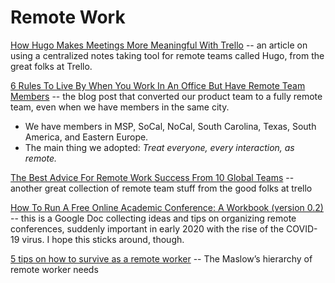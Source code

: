 # Remote Work

[How Hugo Makes Meetings More Meaningful With Trello](https://blog.trello.com/hugo-meetings-templates) -- an article on using a centralized notes taking tool for remote teams called Hugo, from the great folks at Trello.

[6 Rules To Live By When You Work In An Office But Have Remote Team Members](https://blog.trello.com/6-mistakes-when-you-work-in-office-but-have-remote-team-members) -- the blog post that converted our product team to a fully remote team, even when we have members in the same city.

* We have members in MSP, SoCal, NoCal, South Carolina, Texas, South America, and Eastern Europe.
* The main thing we adopted: _Treat everyone, every interaction, as remote._

[The Best Advice For Remote Work Success From 10 Global Teams](https://blog.trello.com/remote-work-team-success-guide) -- another great collection of remote team stuff from the good folks at trello

[How To Run A Free Online Academic Conference: A Workbook \(version 0.2\)](https://docs.google.com/document/u/0/d/1EABkSzEdJk5cmMLETpSbXaeDXmFwcTz7SUXP_C3dN9k/mobilebasic) -- this is a Google Doc collecting ideas and tips on organizing remote conferences, suddenly important in early 2020 with the rise of the COVID-19 virus. I hope this sticks around, though.

[5 tips on how to survive as a remote worker](https://thenextweb.com/growth-quarters/2020/02/07/5-tips-on-how-to-survive-as-a-remote-worker/) -- The Maslow’s hierarchy of remote worker needs

